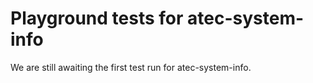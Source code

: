 # Playground tests for atec-system-info
We are still awaiting the first test run for atec-system-info.
